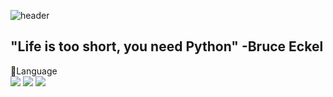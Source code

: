 ![header](https://capsule-render.vercel.app/api?type=venom&height=300&color=gradient&text=Sung,%20Shine,%20Sung&animation=twinkling)

<h2>
"Life is too short, you need Python" -Bruce Eckel
</h2>

💬Language<br>
<img src = 'https://img.shields.io/badge/Python-3776AB?style=for-the-badge&logo=python&logoColor=white'> 
<img src = 'https://img.shields.io/badge/HTML-239120?style=for-the-badge&logo=html5&logoColor=white'>
<img src = 'https://img.shields.io/badge/CSS-239120?&style=for-the-badge&logo=css3&logoColor=white'>


<!--
**shinysung/shinysung** is a ✨ _special_ ✨ repository because its `README.md` (this file) appears on your GitHub profile.
Here are some ideas to get you started:
- 🔭 I’m currently working on ...
- 🌱 I’m currently learning ...
- 👯 I’m looking to collaborate on ...
- 🤔 I’m looking for help with ...
- 💬 Ask me about ...
- 📫 How to reach me: ...
- 😄 Pronouns: ...
- ⚡ Fun fact: ...
-->
